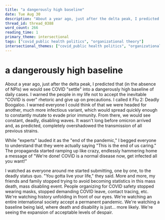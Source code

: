 ```yaml
---
title: "a dangerously high baseline"
date: Tue Aug 30
description: "About a year ago, just after the delta peak, I predicted that (in the absence of NPIs) we would see COVID 'settle' into a dangerously high baseline of daily..."
thread_id: thread_0388
word_count: 266
reading_time: 1
primary_theme: intersectional
tags: ["covid_public health politics", "organizational theory"]
intersectional_themes: ["covid_public health politics", "organizational theory"]
---
```


# a dangerously high baseline

About a year ago, just after the delta peak, I predicted that (in the absence of NPIs) we would see COVID "settle" into a dangerously high baseline of daily cases. I warned the people in my life not to accept the inevitable "COVID is over" rhetoric and give up on precautions. I called it Flu 2: Deadly Boogaloo. I warned everyone I could think of that we were headed for another, much more infectious variant, which would spread quickly enough to constantly mutate to evade prior immunity. From there, we would see constant, deadly, disabling waves. It wasn't long before omicron arrived and, as predicted, completely overshadowed the transmission of all previous strains.

While "experts" lauded it as the "end of the pandemic," I begged everyone to understand that they were actually saying "This is the end of us caring." The propaganda started ramping up like crazy, endlessly hammering home a message of "We're done! COVID is a normal disease now, get infected all you want!"

I watched as everyone around me started submitting, one by one, to the deadly status quo. "You gotta live your life," they said. More and more, my friends and family stopped trying to avoid becoming statistics in this mass death, mass disabling event. People organizing for COVID safety stopped wearing masks, stopped demanding COVID leave, contact tracing, etc. We're watching history unfolding in front of our eyes. We're watching an entire international society accept a permanent pandemic. We're watching a baseline being laid, where death and disability is just... more likely. We're seeing the expansion of acceptable levels of despair.